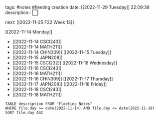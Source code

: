 tags: #notes #fleeting
creation date: [[2022-11-29 Tuesday]] 22:09:38
description:: ⬜ 

next: [[2022-11-25 F22 Week 13]]

[[2022-11-14 Monday]]
- [[2022-11-14 CSCI243]]
- [[2022-11-14 MATH211]]
- [[2022-11-14 CHIN309]]
[[2022-11-15 Tuesday]]
- [[2022-11-15 JAPN208]]
- [[2022-11-15 CSCI232]]
[[2022-11-16 Wednesday]]
- [[2022-11-16 CSCI243]]
- [[2022-11-16 MATH211]]
- [[2022-11-16 CHIN309]]
[[2022-11-17 Thursday]]
- [[2022-11-17 JAPN208]]
[[2022-11-18 Friday]]
- [[2022-11-18 CSCI243]]
- [[2022-11-18 MATH211]]

```dataview
TABLE description FROM "Fleeting Notes"
WHERE file.day >= date(2022-11-14) AND file.day <= date(2022-11-18)
SORT file.day ASC
```